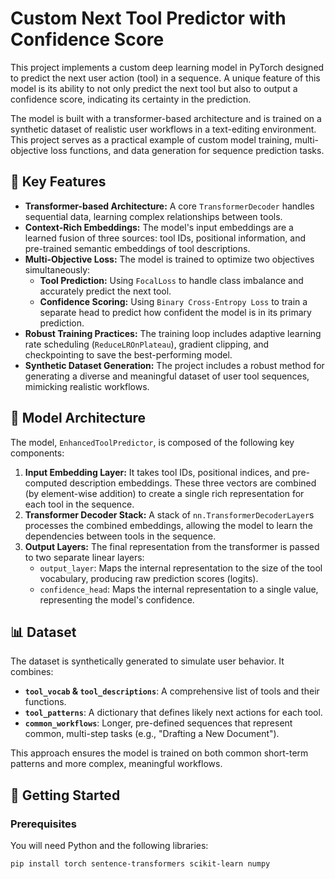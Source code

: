 # Custom Next Tool Predictor with Confidence Score

This project implements a custom deep learning model in PyTorch designed to predict the next user action (tool) in a sequence. A unique feature of this model is its ability to not only predict the next tool but also to output a confidence score, indicating its certainty in the prediction.

The model is built with a transformer-based architecture and is trained on a synthetic dataset of realistic user workflows in a text-editing environment. This project serves as a practical example of custom model training, multi-objective loss functions, and data generation for sequence prediction tasks.

## 🚀 Key Features

* **Transformer-based Architecture:** A core `TransformerDecoder` handles sequential data, learning complex relationships between tools.
* **Context-Rich Embeddings:** The model's input embeddings are a learned fusion of three sources: tool IDs, positional information, and pre-trained semantic embeddings of tool descriptions.
* **Multi-Objective Loss:** The model is trained to optimize two objectives simultaneously:
    * **Tool Prediction:** Using `FocalLoss` to handle class imbalance and accurately predict the next tool.
    * **Confidence Scoring:** Using `Binary Cross-Entropy Loss` to train a separate head to predict how confident the model is in its primary prediction.
* **Robust Training Practices:** The training loop includes adaptive learning rate scheduling (`ReduceLROnPlateau`), gradient clipping, and checkpointing to save the best-performing model.
* **Synthetic Dataset Generation:** The project includes a robust method for generating a diverse and meaningful dataset of user tool sequences, mimicking realistic workflows.

## 🧠 Model Architecture

The model, `EnhancedToolPredictor`, is composed of the following key components:

1.  **Input Embedding Layer:** It takes tool IDs, positional indices, and pre-computed description embeddings. These three vectors are combined (by element-wise addition) to create a single rich representation for each tool in the sequence.
2.  **Transformer Decoder Stack:** A stack of `nn.TransformerDecoderLayer`s processes the combined embeddings, allowing the model to learn the dependencies between tools in the sequence.
3.  **Output Layers:** The final representation from the transformer is passed to two separate linear layers:
    * `output_layer`: Maps the internal representation to the size of the tool vocabulary, producing raw prediction scores (logits).
    * `confidence_head`: Maps the internal representation to a single value, representing the model's confidence.

## 📊 Dataset

The dataset is synthetically generated to simulate user behavior. It combines:

* **`tool_vocab` & `tool_descriptions`**: A comprehensive list of tools and their functions.
* **`tool_patterns`**: A dictionary that defines likely next actions for each tool.
* **`common_workflows`**: Longer, pre-defined sequences that represent common, multi-step tasks (e.g., "Drafting a New Document").

This approach ensures the model is trained on both common short-term patterns and more complex, meaningful workflows.

## 🚀 Getting Started

### Prerequisites

You will need Python and the following libraries:

```bash
pip install torch sentence-transformers scikit-learn numpy